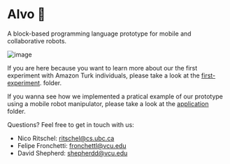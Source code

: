 # Alvo 🦕
A block-based programming language prototype for mobile and collaborative robots.

![image](https://user-images.githubusercontent.com/15092904/152582769-915d774b-79de-4d63-81ea-8b32baa9c6cd.jpg)


If you are here because you want to learn more about our the first experiment with Amazon Turk individuals, please take a look at
the [first-experiment](https://github.com/vcuse/alvo/tree/main/first-experiment). folder.

If you wanna see how we implemented a pratical example of our prototype using a mobile robot manipulator, please take a look at the
[application](https://github.com/vcuse/alvo/tree/main/application) folder.

Questions?
Feel free to get in touch with us:
- Nico Ritschel: ritschel@cs.ubc.ca
- Felipe Fronchetti: fronchettl@vcu.edu
- David Shepherd: shepherdd@vcu.edu
